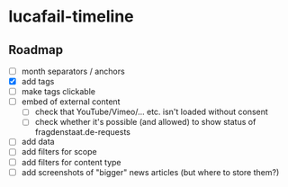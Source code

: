 # lucafail-timeline

## Roadmap
- [ ] month separators / anchors
- [x] add tags
- [ ] make tags clickable
- [ ] embed of external content
  - [ ] check that YouTube/Vimeo/... etc. isn't loaded without consent
  - [ ] check whether it's possible (and allowed) to show status of fragdenstaat.de-requests
- [ ] add data
- [ ] add filters for scope
- [ ] add filters for content type
- [ ] add screenshots of "bigger" news articles (but where to store them?)